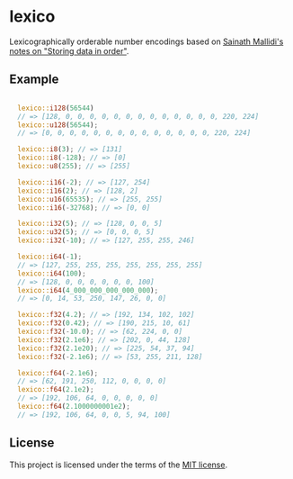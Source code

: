 # lexico

Lexicographically orderable number encodings based on [Sainath Mallidi's notes on "Storing data in order"](https://cornerwings.github.io/2019/10/lexical-sorting/).

## Example

```rust

  lexico::i128(56544)
  // => [128, 0, 0, 0, 0, 0, 0, 0, 0, 0, 0, 0, 0, 0, 220, 224]
  lexico::u128(56544);
  // => [0, 0, 0, 0, 0, 0, 0, 0, 0, 0, 0, 0, 0, 0, 220, 224]

  lexico::i8(3); // => [131]
  lexico::i8(-128); // => [0]
  lexico::u8(255); // => [255]

  lexico::i16(-2); // => [127, 254]
  lexico::i16(2); // => [128, 2]
  lexico::u16(65535); // => [255, 255]
  lexico::i16(-32768); // => [0, 0]

  lexico::i32(5); // => [128, 0, 0, 5]
  lexico::u32(5); // => [0, 0, 0, 5]
  lexico::i32(-10); // => [127, 255, 255, 246]

  lexico::i64(-1);
  // => [127, 255, 255, 255, 255, 255, 255, 255]
  lexico::i64(100);
  // => [128, 0, 0, 0, 0, 0, 0, 100]
  lexico::i64(4_000_000_000_000_000);
  // => [0, 14, 53, 250, 147, 26, 0, 0]

  lexico::f32(4.2); // => [192, 134, 102, 102]
  lexico::f32(0.42); // => [190, 215, 10, 61]
  lexico::f32(-10.0); // => [62, 224, 0, 0]
  lexico::f32(2.1e6); // => [202, 0, 44, 128]
  lexico::f32(2.1e20); // => [225, 54, 37, 94]
  lexico::f32(-2.1e6); // => [53, 255, 211, 128]

  lexico::f64(-2.1e6);
  // => [62, 191, 250, 112, 0, 0, 0, 0]
  lexico::f64(2.1e2);
  // => [192, 106, 64, 0, 0, 0, 0, 0]
  lexico::f64(2.1000000001e2);
  // => [192, 106, 64, 0, 0, 5, 94, 100]
```

## License

This project is licensed under the terms of the [MIT license](LICENSE.txt).
